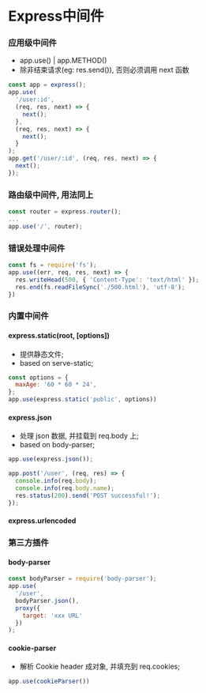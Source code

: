 # Express中间件

### 应用级中间件
- app.use() | app.METHOD()
- 除非结束请求(eg: res.send()), 否则必须调用 next 函数
```javascript
const app = express();
app.use(
  '/user:id', 
  (req, res, next) => {
    next();
  }, 
  (req, res, next) => {
    next();
  }
);
app.get('/user/:id', (req, res, next) => {
  next();
});
```
### 路由级中间件, 用法同上
```javascript
const router = express.router();
...
app.use('/', router);
```

### 错误处理中间件
```javascript
const fs = require('fs');
app.use((err, req, res, next) => {
  res.writeHead(500, { 'Content-Type': 'text/html' });
  res.end(fs.readFileSync('./500.html'), 'utf-8');
})
```

### 内置中间件
#### express.static(root, [options])
- 提供静态文件;
- based on serve-static;
```javascript
const options = {
  maxAge: '60 * 60 * 24',
};
app.use(express.static('public', options))
```
#### express.json
- 处理 json 数据, 并挂载到 req.body 上;
- based on body-parser;
```javascript
app.use(express.json()); 

app.post('/user', (req, res) => {
  console.info(req.body);
  console.info(req.body.name);
  res.status(200).send('POST successful!');
});
```
#### express.urlencoded

### 第三方插件
#### body-parser
```javascript
const bodyParser = require('body-parser');
app.use(
  '/user', 
  bodyParser.json(), 
  proxy({
    target: 'xxx URL'
  })
);
```
#### cookie-parser
- 解析 Cookie header 成对象, 并填充到 req.cookies;
```javascript
app.use(cookieParser())
```
